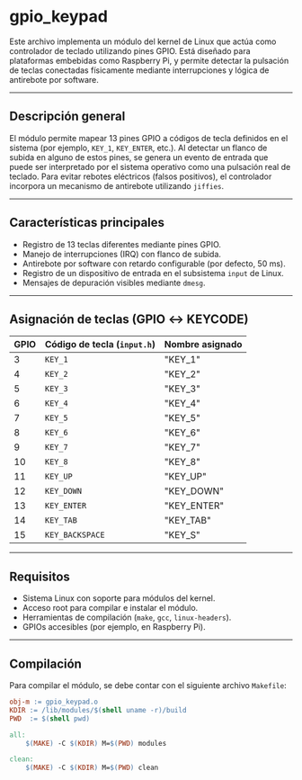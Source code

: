 # gpio_keypad

Este archivo implementa un módulo del kernel de Linux que actúa como controlador de teclado utilizando pines GPIO. Está diseñado para plataformas embebidas como Raspberry Pi, y permite detectar la pulsación de teclas conectadas físicamente mediante interrupciones y lógica de antirebote por software.

---

## Descripción general

El módulo permite mapear 13 pines GPIO a códigos de tecla definidos en el sistema (por ejemplo, `KEY_1`, `KEY_ENTER`, etc.). Al detectar un flanco de subida en alguno de estos pines, se genera un evento de entrada que puede ser interpretado por el sistema operativo como una pulsación real de teclado. Para evitar rebotes eléctricos (falsos positivos), el controlador incorpora un mecanismo de antirebote utilizando `jiffies`.

---

## Características principales

- Registro de 13 teclas diferentes mediante pines GPIO.
- Manejo de interrupciones (IRQ) con flanco de subida.
- Antirebote por software con retardo configurable (por defecto, 50 ms).
- Registro de un dispositivo de entrada en el subsistema `input` de Linux.
- Mensajes de depuración visibles mediante `dmesg`.

---

## Asignación de teclas (GPIO ↔ KEYCODE)

| GPIO | Código de tecla (`input.h`) | Nombre asignado |
|------|-----------------------------|------------------|
| 3    | `KEY_1`                     | "KEY_1"          |
| 4    | `KEY_2`                     | "KEY_2"          |
| 5    | `KEY_3`                     | "KEY_3"          |
| 6    | `KEY_4`                     | "KEY_4"          |
| 7    | `KEY_5`                     | "KEY_5"          |
| 8    | `KEY_6`                     | "KEY_6"          |
| 9    | `KEY_7`                     | "KEY_7"          |
| 10   | `KEY_8`                     | "KEY_8"          |
| 11   | `KEY_UP`                    | "KEY_UP"         |
| 12   | `KEY_DOWN`                  | "KEY_DOWN"       |
| 13   | `KEY_ENTER`                 | "KEY_ENTER"      |
| 14   | `KEY_TAB`                   | "KEY_TAB"        |
| 15   | `KEY_BACKSPACE`             | "KEY_S"          |

---

## Requisitos

- Sistema Linux con soporte para módulos del kernel.
- Acceso root para compilar e instalar el módulo.
- Herramientas de compilación (`make`, `gcc`, `linux-headers`).
- GPIOs accesibles (por ejemplo, en Raspberry Pi).

---

## Compilación

Para compilar el módulo, se debe contar con el siguiente archivo `Makefile`:

```makefile
obj-m := gpio_keypad.o
KDIR := /lib/modules/$(shell uname -r)/build
PWD  := $(shell pwd)

all:
	$(MAKE) -C $(KDIR) M=$(PWD) modules

clean:
	$(MAKE) -C $(KDIR) M=$(PWD) clean
